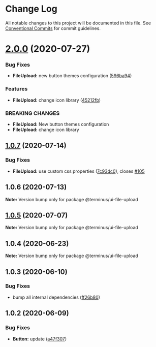 # Change Log

All notable changes to this project will be documented in this file.
See [Conventional Commits](https://conventionalcommits.org) for commit guidelines.

# [2.0.0](https://github.com/GetTerminus/terminus-oss/compare/@terminus/ui-file-upload@1.0.7...@terminus/ui-file-upload@2.0.0) (2020-07-27)


### Bug Fixes

* **FileUpload:** new button themes configuration ([596ba94](https://github.com/GetTerminus/terminus-oss/commit/596ba941d576cdcd83f3df0039ab16e2f9bd202d))


### Features

* **FileUpload:** change icon library ([45212fb](https://github.com/GetTerminus/terminus-oss/commit/45212fb4630fcab823ccdc47ec7a41bdb6efadf1))


### BREAKING CHANGES

* **FileUpload:** New button themes configuration
* **FileUpload:** change icon library





## [1.0.7](https://github.com/GetTerminus/terminus-oss/compare/@terminus/ui-file-upload@1.0.6...@terminus/ui-file-upload@1.0.7) (2020-07-14)


### Bug Fixes

* **FileUpload:** use custom css properties ([7c93dc0](https://github.com/GetTerminus/terminus-oss/commit/7c93dc0b55718bc7b5f7faab4e1f3d7a1d871e6d)), closes [#105](https://github.com/GetTerminus/terminus-oss/issues/105)





## 1.0.6 (2020-07-13)

**Note:** Version bump only for package @terminus/ui-file-upload





## [1.0.5](https://github.com/GetTerminus/terminus-oss/compare/@terminus/ui-file-upload@1.0.4...@terminus/ui-file-upload@1.0.5) (2020-07-07)

**Note:** Version bump only for package @terminus/ui-file-upload





## 1.0.4 (2020-06-23)

**Note:** Version bump only for package @terminus/ui-file-upload





## 1.0.3 (2020-06-10)


### Bug Fixes

* bump all internal dependencies ([ff26b80](https://github.com/GetTerminus/terminus-oss/commit/ff26b806bb599401f006996be5b567a378e68ef3))





## 1.0.2 (2020-06-09)


### Bug Fixes

* **Button:** update ([a47f307](https://github.com/GetTerminus/terminus-oss/commit/a47f30757b9216d6ee76788c117e76eacf5289e5))
